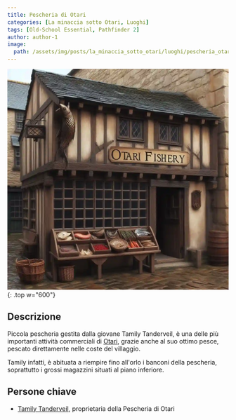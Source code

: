 ```yaml
---
title: Pescheria di Otari
categories: [La minaccia sotto Otari, Luoghi]
tags: [Old-School Essential, Pathfinder 2]
author: author-1
image:
  path: /assets/img/posts/la_minaccia_sotto_otari/luoghi/pescheria_otari.webp
---
```


![Desktop View](/assets/img/posts/la_minaccia_sotto_otari/luoghi/pescheria_otari.webp){: .top w="600"}


## Descrizione

Piccola pescheria gestita dalla giovane Tamily Tanderveil, è una delle più importanti attività commerciali di [Otari](/posts/Otari), grazie anche al suo ottimo pesce, pescato direttamente nelle coste del villaggio.

Tamily infatti, è abituata a riempire fino all'orlo i banconi della pescheria, soprattutto i grossi magazzini situati al piano inferiore.


## Persone chiave
- [Tamily Tanderveil](/posts/Tamily_Tanderveil), proprietaria della Pescheria di Otari